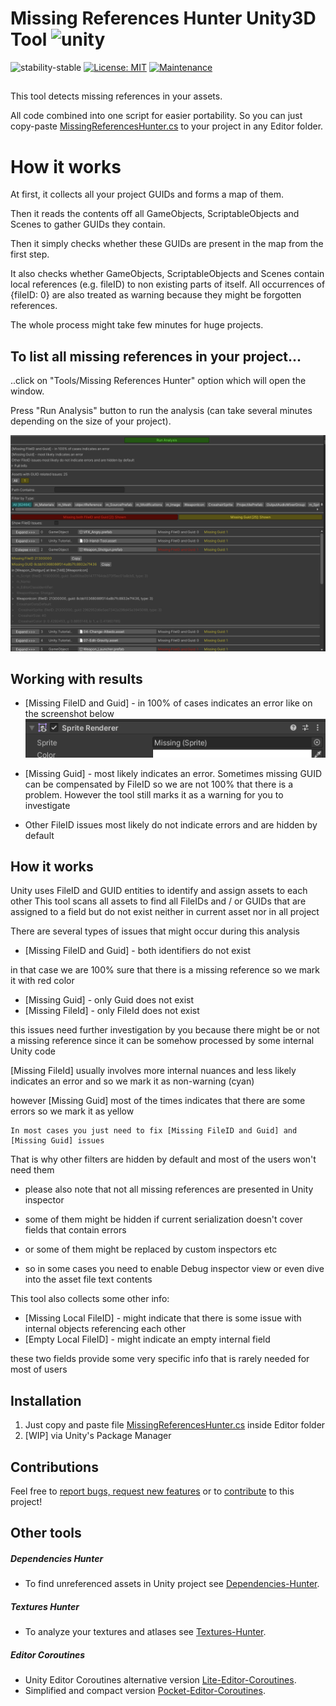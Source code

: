 # Missing References Hunter Unity3D Tool ![unity](https://img.shields.io/badge/Unity-100000?style=for-the-badge&logo=unity&logoColor=white)

![stability-stable](https://img.shields.io/badge/stability-stable-green.svg)
[![License: MIT](https://img.shields.io/badge/License-MIT-yellow.svg)](https://opensource.org/licenses/MIT)
[![Maintenance](https://img.shields.io/badge/Maintained%3F-yes-green.svg)](https://GitHub.com/Naereen/StrapDown.js/graphs/commit-activity)

##
This tool detects missing references in your assets.

All code combined into one script for easier portability.
So you can just copy-paste [MissingReferencesHunter.cs](./Packages/MissingRefsHunter/Editor/MissingReferencesHunter.cs) to your project in any Editor folder.

# How it works

At first, it collects all your project GUIDs and forms a map of them.

Then it reads the contents off all GameObjects, ScriptableObjects and Scenes to gather GUIDs they contain.

Then it simply checks whether these GUIDs are present in the map from the first step.

It also checks whether GameObjects, ScriptableObjects and Scenes contain local references (e.g. fileID) to non existing parts of itself.
All occurrences of {fileID: 0} are also treated as warning because they might be forgotten references.

The whole process might take few minutes for huge projects.

## To list all missing references in your project...
..click on "Tools/Missing References Hunter" option which will open the window. 

Press "Run Analysis" button to run the analysis (can take several minutes depending on the size of your project).

![plot](./Screenshots/main_window.png)

## Working with results

* [Missing FileID and Guid] - in 100% of cases indicates an error like on the screenshot below
![plot](./Screenshots/missing_reference_example.png)

* [Missing Guid] - most likely indicates an error. Sometimes missing GUID can be compensated by FileID 
so we are not 100% that there is a problem. However the tool still marks it as a warning for you to investigate

* Other FileID issues most likely do not indicate errors and are hidden by default

## How it works

Unity uses FileID and GUID entities to identify and assign assets to each other
This tool scans all assets to find all FileIDs and / or GUIDs that are assigned to a field
but do not exist neither in current asset nor in all project


There are several types of issues that might occur during this analysis

* [Missing FileID and Guid] - both identifiers do not exist


in that case we are 100% sure that there is a missing reference so we mark it with red color

* [Missing Guid] - only Guid does not exist
* [Missing FileId] - only FileId does not exist

this issues need further investigation by you because there might be or not a missing reference since it can be somehow processed by some internal Unity code


[Missing FileId] usually involves more internal nuances and less likely indicates an error and so we mark it as non-warning (cyan)

however [Missing Guid] most of the times indicates that there are some errors so we mark it as yellow

```
In most cases you just need to fix [Missing FileID and Guid] and [Missing Guid] issues
```

That is why other filters are hidden by default and most of the users won't need them

* please also note that not all missing references are presented in Unity inspector
* some of them might be hidden if current serialization doesn't cover fields that contain errors
* or some of them might be replaced by custom inspectors etc

* so in some cases you need to enable Debug inspector view or even dive into the asset file text contents


This tool also collects some other info:

* [Missing Local FileID] - might indicate that there is some issue with internal objects referencing each other
* [Empty Local FileID] - might indicate an empty internal field 

these two fields provide some very specific info that is rarely needed for most of users

## Installation

 1. Just copy and paste file [MissingReferencesHunter.cs](./Packages/MissingRefsHunter/Editor/MissingReferencesHunter.cs) inside Editor folder
 2. [WIP] via Unity's Package Manager 

## Contributions

Feel free to [report bugs, request new features](https://github.com/AlexeyPerov/Unity-MissingReferences-Hunter/issues) 
or to [contribute](https://github.com/AlexeyPerov/Unity-MissingReferences-Hunter/pulls) to this project!

## Other tools

##### Dependencies Hunter

- To find unreferenced assets in Unity project see [Dependencies-Hunter](https://github.com/AlexeyPerov/Unity-Dependencies-Hunter).

##### Textures Hunter

- To analyze your textures and atlases see [Textures-Hunter](https://github.com/AlexeyPerov/Unity-Textures-Hunter).

 ##### Editor Coroutines

- Unity Editor Coroutines alternative version [Lite-Editor-Coroutines](https://github.com/AlexeyPerov/Unity-Lite-Editor-Coroutines).
- Simplified and compact version [Pocket-Editor-Coroutines](https://github.com/AlexeyPerov/Unity-Pocket-Editor-Coroutines).
